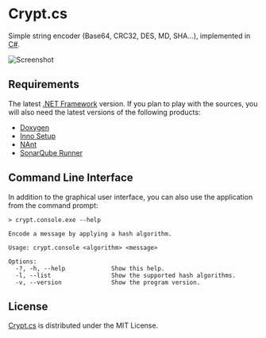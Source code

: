 # Crypt.cs
Simple string encoder (Base64, CRC32, DES, MD, SHA...), implemented in [C#](https://www.microsoft.com/net).

![Screenshot](http://dev.belin.io/crypt.cs/img/screenshot.png)

## Requirements
The latest [.NET Framework](https://www.microsoft.com/net) version.
If you plan to play with the sources, you will also need the latest versions of the following products:

- [Doxygen](http://www.doxygen.org)
- [Inno Setup](http://www.jrsoftware.org/isinfo.php)
- [NAnt](http://nant.sourceforge.net)
- [SonarQube Runner](http://docs.sonarqube.org/display/SONAR/Installing+and+Configuring+SonarQube+Runner)

## Command Line Interface
In addition to the graphical user interface, you can also use the application from the command prompt:

```
> crypt.console.exe --help

Encode a message by applying a hash algorithm.

Usage: crypt.console <algorithm> <message>

Options:
  -?, -h, --help             Show this help.
  -l, --list                 Show the supported hash algorithms.
  -v, --version              Show the program version.
```

## License
[Crypt.cs](http://dev.belin.io/crypt.cs) is distributed under the MIT License.
